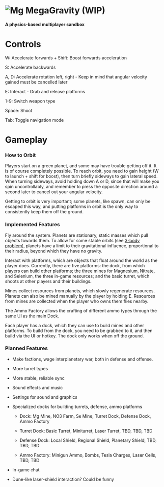 # ![Mg](https://r128w.github.io/megag/assets/mg.png) MegaGravity (WIP)
#### A physics-based multiplayer sandbox

# Controls
W: Accelerate forwards + Shift: Boost forwards acceleration

S: Accelerate backwards

A, D: Accelerate rotation left, right - Keep in mind that angular velocity gained must be cancelled later

E: Interact - Grab and release platforms

1-9: Switch weapon type

Space: Shoot

Tab: Toggle navigation mode

# Gameplay

### How to Orbit

Players start on a green planet, and some may have trouble getting off it. It is of course completely possible. To reach orbit, you need to gain height (W to launch + shift for boost), then turn briefly sideways to gain lateral speed. When turning sideways, avoid holding down A or D, since that will make you spin uncontrollably, and remember to press the opposite direction around a second later to cancel out your angular velocity.

Getting to orbit is very important; some planets, like spawn, can only be escaped this way, and putting platforms in orbit is the only way to consistently keep them off the ground.

### Implemented Features

Fly around the system. Planets are stationary, static masses which pull objects towards them. To allow for some stable orbits (see [3-body problem](https://en.wikipedia.org/wiki/three_body_problem)), planets have a limit to their gravitational influence, proportional to their radius, beyond which they have no gravity.

Interact with platforms, which are objects that float around the world as the player does. Currently, there are five platforms: the dock, from which players can build other platforms; the three mines for Magnesium, Nitrate, and Selenium, the three in-game resources; and the basic turret, which shoots at other players and their buildings.

Mines collect resources from planets, which slowly regenerate resources. Planets can also be mined manually by the player by holding E. Resources from mines are collected when the player who owns them flies nearby.

The Ammo Factory allows the crafting of different ammo types through the same UI as the main Dock.

Each player has a dock, which they can use to build mines and other platforms. To build from the dock, you need to be grabbed to it, and then build via the UI or hotkey. The dock only works when off the ground.

### Planned Features

- Make factions, wage interplanetary war, both in defense and offense.

- More turret types

- More stable, reliable sync

- Sound effects and music

- Settings for sound and graphics

- Specialized docks for building turrets, defense, ammo platforms

   - Dock: Mg Mine, NO3 Farm, Se Mine, Turret Dock, Defense Dock, Ammo Factory
 
   - Turret Dock: Basic Turret, Miniturret, Laser Turret, TBD, TBD, TBD
 
   - Defense Dock: Local Shield, Regional Shield, Planetary Shield, TBD, TBD, TBD
 
   - Ammo Factory: Minigun Ammo, Bombs, Tesla Charges, Laser Cells, TBD, TBD

- In-game chat
  
- Dune-like laser-shield interaction? Could be funny
